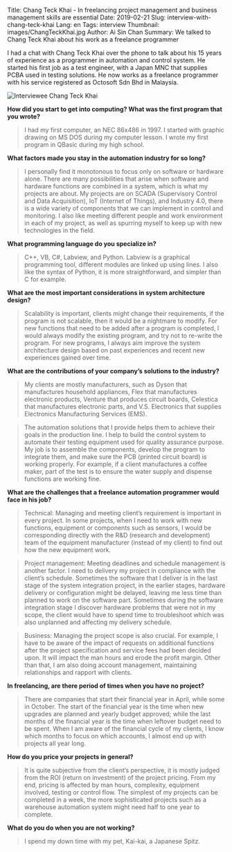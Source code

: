 Title: Chang Teck Khai - In freelancing project management and business management skills are essential
Date: 2019-02-21 
Slug: interview-with-chang-teck-khai 
Lang: en 
Tags: interview 
Thumbnail: images/ChangTeckKhai.jpg 
Author: Ai Sin Chan 
Summary: We talked to Chang Teck Khai about his work as a freelance programmer

I had a chat with Chang Teck Khai over the phone to talk about his 15 years of experience as a programmer in automation and control system. He started his first job as a test engineer, with a Japan MNC that supplies PCBA used in testing solutions. He now works as a freelance programmer with his service registered as Octosoft Sdn Bhd in Malaysia. 

![Interviewee Chang Teck Khai](/images/ChangTeckKhai.jpg)

**How did you start to get into computing? What was the first program that you wrote?** 

> I had my first computer, an NEC 86x486 in 1997. I started with graphic drawing on MS DOS during my computer lesson. I wrote my first program in QBasic during my high school. 

**What factors made you stay in the automation industry for so long?**

> I personally find it monotonous to focus only on software or hardware alone. There are many possibilities that arise when software and hardware functions are combined in a system, which is what my projects are about. My projects are on SCADA (Supervisory Control and Data Acquisition), IoT (Internet of Things), and Industry 4.0, there is a wide variety of components that we can implement in control and monitoring. I also like meeting different people and work environment in each of my project, as well as spurring myself to keep up with new technologies in the field.

**What programming language do you specialize in?**

> C++, VB, C#, Labview, and Python. Labview is a graphical programming tool, different modules are linked up using lines. I also like the syntax of Python, it is more straightforward, and simpler than C for example. 

**What are the most important considerations in system architecture design?**

> Scalability is important, clients might change their requirements, if the program is not scalable, then it would be a nightmare to modify. For new functions that need to be added after a program is completed, I would always modify the existing program, and try not to re-write the program. For new programs, I always aim improve the system architecture design based on past experiences and recent new experiences gained over time. 

**What are the contributions of your company’s solutions to the industry?**

> My clients are mostly manufacturers, such as Dyson that manufactures household appliances, Flex that manufactures electronic products, Venture that produces circuit boards, Celestica that manufactures electronic parts, and V.S. Electronics that supplies Electronics Manufacturing Services (EMS). 

> The automation solutions that I provide helps them to achieve their goals in the production line. I help to build the control system to automate their testing equipment used for quality assurance purpose. My job is to assemble the components, develop the program to integrate them, and make sure the PCB (printed circuit board) is working properly. For example, if a client manufactures a coffee maker, part of the test is to ensure the water supply and dispense functions are working fine.

**What are the challenges that a freelance automation programmer would face in his job?**

> Technical: Managing and meeting client’s requirement is important in every project. In some projects, when I need to work with new functions, equipment or components such as sensors, I would be corresponding directly with the R&D (research and development) team of the equipment manufacturer (instead of my client) to find out how the new equipment work. 

> Project management: Meeting deadlines and schedule management is another factor. I need to delivery my project in compliance with the client’s schedule. Sometimes the software that I deliver is in the last stage of the system integration project, in the earlier stages, hardware delivery or configuration might be delayed, leaving me less time than planned to work on the software part. Sometimes during the software integration stage I discover hardware problems that were not in my scope, the client would have to spend time to troubleshoot which was also unplanned and affecting my delivery schedule. 

> Business: Managing the project scope is also crucial. For example, I have to be aware of the impact of requests on additional functions after the project specification and service fees had been decided upon. It will impact the man hours and erode the profit margin. Other than that, I am also doing account management, maintaining relationships and rapport with clients.

**In freelancing, are there period of times when you have no project?**

> There are companies that start their financial year in April, while some in October. The start of the financial year is the time when new upgrades are planned and yearly budget approved; while the last months of the financial year is the time when leftover budget need to be spent. When I am aware of the financial cycle of my clients, I know which months to focus on which accounts, I almost end up with projects all year long.

**How do you price your projects in general?**

> It is quite subjective from the client’s perspective, it is mostly judged from the ROI (return on investment) of the project pricing. From my end, pricing is affected by man hours, complexity, equipment involved, testing or control flow. The simplest of my projects can be completed in a week, the more sophisticated projects such as a warehouse automation system might need half to one year to complete. 

**What do you do when you are not working?**

> I spend my down time with my pet, Kai-kai, a Japanese Spitz. 
